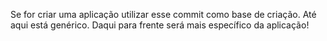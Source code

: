 Se for criar uma aplicação utilizar esse commit como base de criação. Até aqui está genérico. Daqui para frente será mais específico da aplicação!

